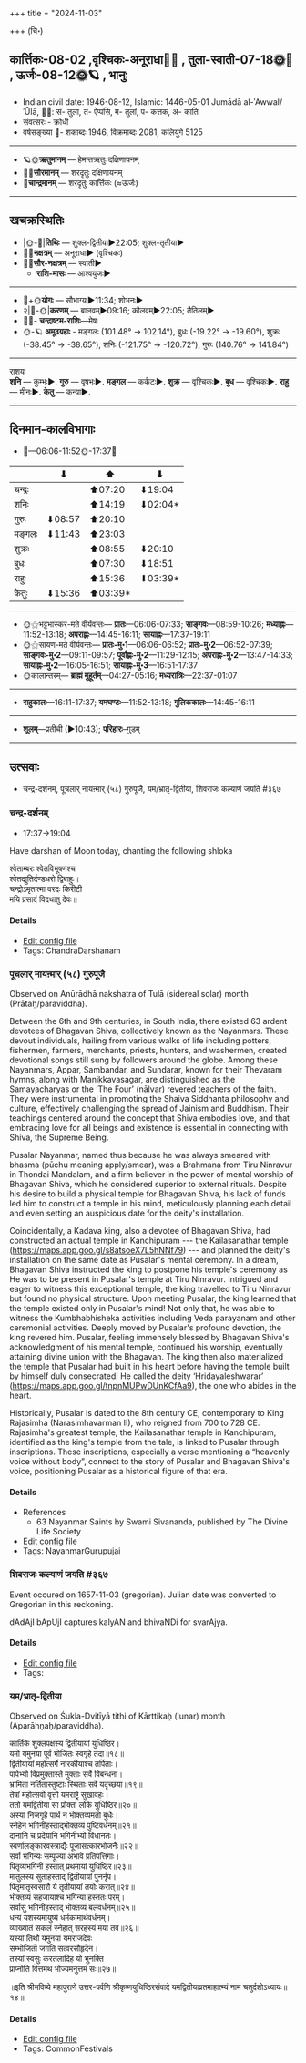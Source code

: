 +++
title = "2024-11-03"

+++
(चि॰)
## कार्त्तिकः-08-02  ,वृश्चिकः-अनूराधा🌛🌌  ,  तुला-स्वाती-07-18🌞🌌  ,  ऊर्जः-08-12🌞🪐  , भानुः
- Indian civil date: 1946-08-12, Islamic: 1446-05-01 Jumādā al-ʾAwwal/ʾŪlā, 🌌🌞: सं- तुला, तं- ऐप्पसि, म- तुलां, प- कत्तक, अ- काति
- संवत्सरः - क्रोधी
- वर्षसङ्ख्या 🌛- शकाब्दः 1946, विक्रमाब्दः 2081, कलियुगे 5125
___________________
- 🪐🌞**ऋतुमानम्** — हेमन्तऋतुः दक्षिणायनम्
- 🌌🌞**सौरमानम्** — शरदृतुः दक्षिणायनम्
- 🌛**चान्द्रमानम्** — शरदृतुः कार्त्तिकः (≈ऊर्जः)
___________________


## खचक्रस्थितिः
- |🌞-🌛|**तिथिः** — शुक्ल-द्वितीया►22:05; शुक्ल-तृतीया►  
- 🌌🌛**नक्षत्रम्** — अनूराधा► (वृश्चिकः)  
- 🌌🌞**सौर-नक्षत्रम्** — स्वाती►  
  - **राशि-मासः** — आश्वयुजः► 
___________________
- 🌛+🌞**योगः** — सौभाग्यः►11:34; शोभनः►  
- २|🌛-🌞|**करणम्** — बालवम्►09:16; कौलवम्►22:05; तैतिलम्►  
- 🌌🌛- **चन्द्राष्टम-राशिः**—मेषः  
- 🌞-🪐 **अमूढग्रहाः** - मङ्गलः (101.48° → 102.14°), बुधः (-19.22° → -19.60°), शुक्रः (-38.45° → -38.65°), शनिः (-121.75° → -120.72°), गुरुः (140.76° → 141.84°)
___________________
राशयः  
**शनि** — कुम्भः►. **गुरु** — वृषभः►. **मङ्गल** — कर्कटः►. **शुक्र** — वृश्चिकः►. **बुध** — वृश्चिकः►. **राहु** — मीनः►. **केतु** — कन्या►. 
___________________


## दिनमान-कालविभागाः
- 🌅—06:06-11:52🌞-17:37🌇  

|      |⬇     |⬆     |⬇     |
|------|-----|-----|------|
|चन्द्रः|     |⬆07:20 |⬇19:04 |
|शनिः   |     |⬆14:19 |⬇02:04*|
|गुरुः  |⬇08:57 |⬆20:10 |     |
|मङ्गलः |⬇11:43 |⬆23:03 |     |
|शुक्रः |     |⬆08:55 |⬇20:10 |
|बुधः   |     |⬆07:30 |⬇18:51 |
|राहुः  |     |⬆15:36 |⬇03:39*|
|केतुः  |⬇15:36 |⬆03:39*|     |
___________________
- 🌞⚝भट्टभास्कर-मते वीर्यवन्तः— **प्रातः**—06:06-07:33; **साङ्गवः**—08:59-10:26; **मध्याह्नः**—11:52-13:18; **अपराह्णः**—14:45-16:11; **सायाह्नः**—17:37-19:11  
- 🌞⚝सायण-मते वीर्यवन्तः— **प्रातः-मु॰1**—06:06-06:52; **प्रातः-मु॰2**—06:52-07:39; **साङ्गवः-मु॰2**—09:11-09:57; **पूर्वाह्णः-मु॰2**—11:29-12:15; **अपराह्णः-मु॰2**—13:47-14:33; **सायाह्नः-मु॰2**—16:05-16:51; **सायाह्नः-मु॰3**—16:51-17:37  
- 🌞कालान्तरम्— **ब्राह्मं मुहूर्तम्**—04:27-05:16; **मध्यरात्रिः**—22:37-01:07  
___________________
- **राहुकालः**—16:11-17:37; **यमघण्टः**—11:52-13:18; **गुलिककालः**—14:45-16:11  
___________________
- **शूलम्**—प्रतीची (►10:43); **परिहारः**–गुडम्  
___________________

## उत्सवाः
- चन्द्र-दर्शनम्, पूचलार् नायऩ्मार् (५८) गुरुपूजै, यम/भ्रातृ-द्वितीया, शिवराजः कल्याणं जयति #३६७
### चन्द्र-दर्शनम्
- 17:37→19:04



Have darshan of Moon today, chanting the following shloka

श्वेताम्बरः श्वेतविभूषणश्च  
श्वेतद्युतिर्दण्डधरो द्विबाहुः।  
चन्द्रोऽमृतात्मा वरदः किरीटी  
मयि प्रसादं विदधातु देवः॥



#### Details
- [Edit config file](https://github.com/jyotisham/adyatithi/blob/master/devatA/graha/description_only/candra-darzanam.toml)
- Tags: ChandraDarshanam


### पूचलार् नायऩ्मार् (५८) गुरुपूजै

Observed on Anūrādhā nakshatra of Tulā (sidereal solar) month (Prātaḥ/paraviddha). 

Between the 6th and 9th centuries, in South India, there existed 63 ardent devotees of Bhagavan Shiva, collectively known as the Nayanmars. These devout individuals, hailing from various walks of life including potters, fishermen, farmers, merchants, priests, hunters, and washermen, created devotional songs still sung by followers around the globe. Among these Nayanmars, Appar, Sambandar, and Sundarar, known for their Thevaram hymns, along with Manikkavasagar, are distinguished as the Samayacharyas or the ‘The Four’ (nālvar) revered teachers of the faith. They were instrumental in promoting the Shaiva Siddhanta philosophy and culture, effectively challenging the spread of Jainism and Buddhism. Their teachings centered around the concept that Shiva embodies love, and that embracing love for all beings and existence is essential in connecting with Shiva, the Supreme Being.

Pusalar Nayanmar, named thus because he was always smeared with bhasma (pūchu meaning apply/smear), was a Brahmana from Tiru Ninravur in Thondai Mandalam, and a firm believer in the power of mental worship of Bhagavan Shiva, which he considered superior to external rituals. Despite his desire to build a physical temple for Bhagavan Shiva, his lack of funds led him to construct a temple in his mind, meticulously planning each detail and even setting an auspicious date for the deity's installation.

Coincidentally, a Kadava king, also a devotee of Bhagavan Shiva, had constructed an actual temple in Kanchipuram --- the Kailasanathar temple (https://maps.app.goo.gl/s8atsoeX7L5hNNf79) --- and planned the deity's installation on the same date as Pusalar's mental ceremony. In a dream, Bhagavan Shiva instructed the king to postpone his temple's ceremony as He was to be present in Pusalar's temple at Tiru Ninravur. Intrigued and eager to witness this exceptional temple, the king travelled to Tiru Ninravur but found no physical structure. Upon meeting Pusalar, the king learned that the temple existed only in Pusalar's mind! Not only that, he was able to witness the Kumbhabhisheka activities including Veda parayanam and other ceremonial activities. Deeply moved by Pusalar's profound devotion, the king revered him. Pusalar, feeling immensely blessed by Bhagavan Shiva's acknowledgment of his mental temple, continued his worship, eventually attaining divine union with the Bhagavan. The king then also materialized the temple that Pusalar had built in his heart before having the temple built by himself duly consecrated! He called the deity ‘Hridayaleshwarar’ (https://maps.app.goo.gl/tnpnMUPwDUnKCfAa9), the one who abides in the heart. 

Historically, Pusalar is dated to the 8th century CE, contemporary to King Rajasimha (Narasimhavarman II), who reigned from 700 to 728 CE. Rajasimha's greatest temple, the Kailasanathar temple in Kanchipuram, identified as the king's temple from the tale, is linked to Pusalar through inscriptions. These inscriptions, especially a verse mentioning a “heavenly voice without body”, connect to the story of Pusalar and Bhagavan Shiva's voice, positioning Pusalar as a historical figure of that era.

#### Details
- References
  - 63 Nayanmar Saints by Swami Sivananda, published by The Divine Life Society
- [Edit config file](https://github.com/jyotisham/adyatithi/blob/master/mahApuruSha/nAyanmAr/sidereal_solar_month/nakshatra/07/17/pUcalAr_nAyan2mAr_%2858%29_gurupUjai.toml)
- Tags: NayanmarGurupujai


### शिवराजः कल्याणं जयति #३६७

Event occured on 1657-11-03 (gregorian). Julian date was converted to Gregorian in this reckoning. 

dAdAjI bApUjI captures kalyAN and bhivaNDi for svarAjya.

#### Details
- [Edit config file](https://github.com/jyotisham/adyatithi/blob/master/mahApuruSha/xatra-later/julian/day/10/24/shivarAjaH_kalyANaM_jayati.toml)
- Tags: 


### यम/भ्रातृ-द्वितीया

Observed on Śukla-Dvitīyā tithi of Kārttikaḥ (lunar) month (Aparāhṇaḥ/paraviddha). 

कार्तिके शुक्लपक्षस्य द्वितीयायां युधिष्ठिर।  
यमो यमुनया पूर्वं भोजितः स्वगृहे तदा॥१८॥  
द्वितीयायां महोत्सर्गे नारकीयाश्च तर्पिताः।  
पापेभ्यो विप्रमुक्तास्ते मुक्ताः सर्वे विबन्धना।  
भ्रामिता नर्तितास्तुष्टाः स्थिताः सर्वे यदृच्छया॥१९॥  
तेषां महोत्सवो वृत्तो यमराष्ट्रे सुखावहः।  
ततो यमद्वितीया सा प्रोक्ता लोके युधिष्ठिर॥२०॥  
अस्यां निजगृहे पार्थ न भोक्तव्यमतो बुधैः।  
स्नेहेन भगिनीहस्ताद्भोक्तव्यं पुष्टिवर्धनम्॥२१॥  
दानानि च प्रदेयानि भगिनीभ्यो विधानतः।  
स्वर्णालङ्कारवस्त्राद्यैः पूजासत्कारभोजनैः॥२२॥  
सर्वा भगिन्यः सम्पूज्या अभावे प्रतिपत्तिगाः।  
पितृव्यभगिनी हस्तात् प्रथमायां युधिष्ठिर॥२३॥  
मातुलस्य सुताहस्ताद् द्वितीयायां पुनर्नृप।  
पितृमातृस्वसारौ ये तृतीयायां तयोः करात्॥२४॥  
भोक्तव्यं सहजायाश्च भगिन्या हस्ततः परम्।  
सर्वासु भगिनीहस्ताद् भोक्तव्यं बलवर्धनम्॥२५॥  
धन्यं यशस्यमायुष्यं धर्मकामार्थवर्धनम्।  
व्याख्यातं सकलं स्नेहात् सरहस्यं मया तव॥२६॥  
यस्यां तिथौ यमुनया यमराजदेवः  
सम्भोजितो जगति सत्वरसौहृदेन।  
तस्यां स्वसुः करतलादिह यो भुनक्ति  
प्राप्नोति वित्तमथ भोज्यमनुत्तमं सः॥२७॥  
  
॥इति श्रीभविष्ये महापुराणे उत्तर-पर्वणि श्रीकृष्णयुधिष्ठिरसंवादे यमद्वितीयाव्रतमाहात्म्यं नाम चतुर्दशोऽध्यायः॥१४॥



#### Details
- [Edit config file](https://github.com/jyotisham/adyatithi/blob/master/general/lunar_month/tithi/08/02/yama_or_bhrAtR-dvitIyA.toml)
- Tags: CommonFestivals


